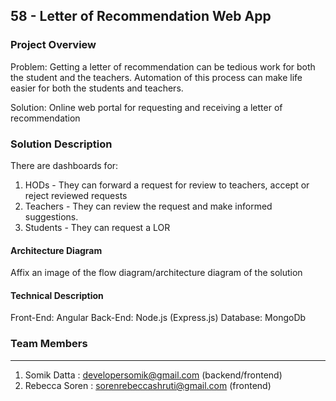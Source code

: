 ## 58 - Letter of Recommendation Web App

### Project Overview

Problem: Getting a letter of recommendation can be tedious work for both the student and the teachers.
Automation of this process can make life easier for both the students and teachers.

Solution: Online web portal for requesting and receiving a letter of recommendation

### Solution Description

There are dashboards for:

1. HODs - They can forward a request for review to teachers, accept or reject reviewed requests
2. Teachers - They can review the request and make informed suggestions.
3. Students - They can request a LOR

#### Architecture Diagram

Affix an image of the flow diagram/architecture diagram of the solution

#### Technical Description

Front-End: Angular
Back-End: Node.js (Express.js)
Database: MongoDb

### Team Members

---

1. Somik Datta : developersomik@gmail.com (backend/frontend)
2. Rebecca Soren : sorenrebeccashruti@gmail.com (frontend)
